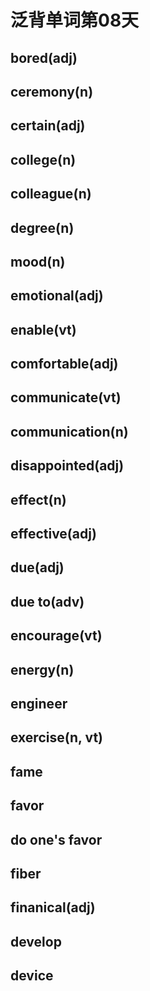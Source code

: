 # 泛背单词第08天

## bored(adj)

## ceremony(n)

## certain(adj)

## college(n)

## colleague(n)

## degree(n)

## mood(n)

## emotional(adj)

## enable(vt)

## comfortable(adj)

## communicate(vt)

## communication(n)

## disappointed(adj)

## effect(n)

## effective(adj)

## due(adj)

## due to(adv)

## encourage(vt)

## energy(n)

## engineer

## exercise(n, vt)

## fame

## favor

## do one's favor

## fiber

## finanical(adj)

## develop

## device



